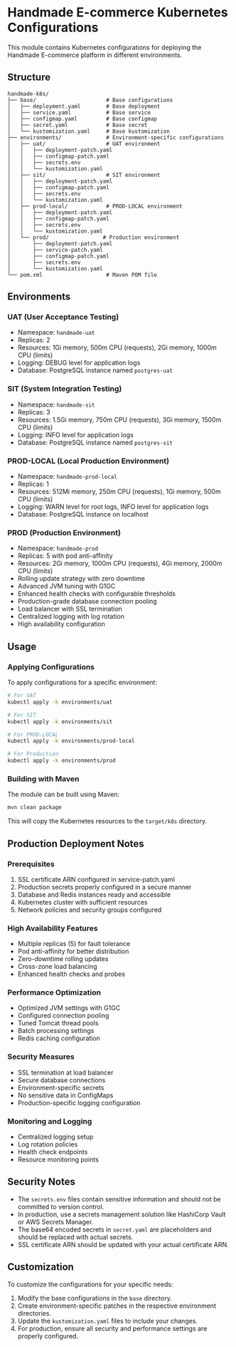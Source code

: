 # Handmade E-commerce Kubernetes Configurations

This module contains Kubernetes configurations for deploying the Handmade E-commerce platform in different environments.

## Structure

```
handmade-k8s/
├── base/                      # Base configurations
│   ├── deployment.yaml        # Base deployment
│   ├── service.yaml           # Base service
│   ├── configmap.yaml         # Base configmap
│   ├── secret.yaml            # Base secret
│   └── kustomization.yaml     # Base kustomization
├── environments/              # Environment-specific configurations
│   ├── uat/                   # UAT environment
│   │   ├── deployment-patch.yaml
│   │   ├── configmap-patch.yaml
│   │   ├── secrets.env
│   │   └── kustomization.yaml
│   ├── sit/                   # SIT environment
│   │   ├── deployment-patch.yaml
│   │   ├── configmap-patch.yaml
│   │   ├── secrets.env
│   │   └── kustomization.yaml
│   ├── prod-local/            # PROD-LOCAL environment
│   │   ├── deployment-patch.yaml
│   │   ├── configmap-patch.yaml
│   │   ├── secrets.env
│   │   └── kustomization.yaml
│   └── prod/                 # Production environment
│       ├── deployment-patch.yaml
│       ├── service-patch.yaml
│       ├── configmap-patch.yaml
│       ├── secrets.env
│       └── kustomization.yaml
└── pom.xml                    # Maven POM file
```

## Environments

### UAT (User Acceptance Testing)

- Namespace: `handmade-uat`
- Replicas: 2
- Resources: 1Gi memory, 500m CPU (requests), 2Gi memory, 1000m CPU (limits)
- Logging: DEBUG level for application logs
- Database: PostgreSQL instance named `postgres-uat`

### SIT (System Integration Testing)

- Namespace: `handmade-sit`
- Replicas: 3
- Resources: 1.5Gi memory, 750m CPU (requests), 3Gi memory, 1500m CPU (limits)
- Logging: INFO level for application logs
- Database: PostgreSQL instance named `postgres-sit`

### PROD-LOCAL (Local Production Environment)

- Namespace: `handmade-prod-local`
- Replicas: 1
- Resources: 512Mi memory, 250m CPU (requests), 1Gi memory, 500m CPU (limits)
- Logging: WARN level for root logs, INFO level for application logs
- Database: PostgreSQL instance on localhost

### PROD (Production Environment)

- Namespace: `handmade-prod`
- Replicas: 5 with pod anti-affinity
- Resources: 2Gi memory, 1000m CPU (requests), 4Gi memory, 2000m CPU (limits)
- Rolling update strategy with zero downtime
- Advanced JVM tuning with G1GC
- Enhanced health checks with configurable thresholds
- Production-grade database connection pooling
- Load balancer with SSL termination
- Centralized logging with log rotation
- High availability configuration

## Usage

### Applying Configurations

To apply configurations for a specific environment:

```bash
# For UAT
kubectl apply -k environments/uat

# For SIT
kubectl apply -k environments/sit

# For PROD-LOCAL
kubectl apply -k environments/prod-local

# For Production
kubectl apply -k environments/prod
```

### Building with Maven

The module can be built using Maven:

```bash
mvn clean package
```

This will copy the Kubernetes resources to the `target/k8s` directory.

## Production Deployment Notes

### Prerequisites

1. SSL certificate ARN configured in service-patch.yaml
2. Production secrets properly configured in a secure manner
3. Database and Redis instances ready and accessible
4. Kubernetes cluster with sufficient resources
5. Network policies and security groups configured

### High Availability Features

- Multiple replicas (5) for fault tolerance
- Pod anti-affinity for better distribution
- Zero-downtime rolling updates
- Cross-zone load balancing
- Enhanced health checks and probes

### Performance Optimization

- Optimized JVM settings with G1GC
- Configured connection pooling
- Tuned Tomcat thread pools
- Batch processing settings
- Redis caching configuration

### Security Measures

- SSL termination at load balancer
- Secure database connections
- Environment-specific secrets
- No sensitive data in ConfigMaps
- Production-specific logging configuration

### Monitoring and Logging

- Centralized logging setup
- Log rotation policies
- Health check endpoints
- Resource monitoring points

## Security Notes

- The `secrets.env` files contain sensitive information and should not be committed to version control.
- In production, use a secrets management solution like HashiCorp Vault or AWS Secrets Manager.
- The base64 encoded secrets in `secret.yaml` are placeholders and should be replaced with actual secrets.
- SSL certificate ARN should be updated with your actual certificate ARN.

## Customization

To customize the configurations for your specific needs:

1. Modify the base configurations in the `base` directory.
2. Create environment-specific patches in the respective environment directories.
3. Update the `kustomization.yaml` files to include your changes.
4. For production, ensure all security and performance settings are properly configured.
